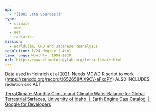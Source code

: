 ```yaml
---
up:
  - "[[003 Data Sources]]"
type:
  - climate
  - cwd
  - aet
  - radiation
mission:
  - WorldClim, CRU and Japanese Reanalysis
resolution: 1/24 degree (~4km)
time_range: Monthly, 1958-2020
url: https://www.climatologylab.org/terraclimate.html
---
```

Data used in Heinrich et al 2021. Needs MCWD R script to work (https://zenodo.org/record/2652658#.X9CV-aFxdPY) ALSO INCLUDES radiation and AET

[TerraClimate: Monthly Climate and Climatic Water Balance for Global Terrestrial Surfaces, University of Idaho  |  Earth Engine Data Catalog  |  Google for Developers](https://developers.google.com/earth-engine/datasets/catalog/IDAHO_EPSCOR_TERRACLIMATE#bands)